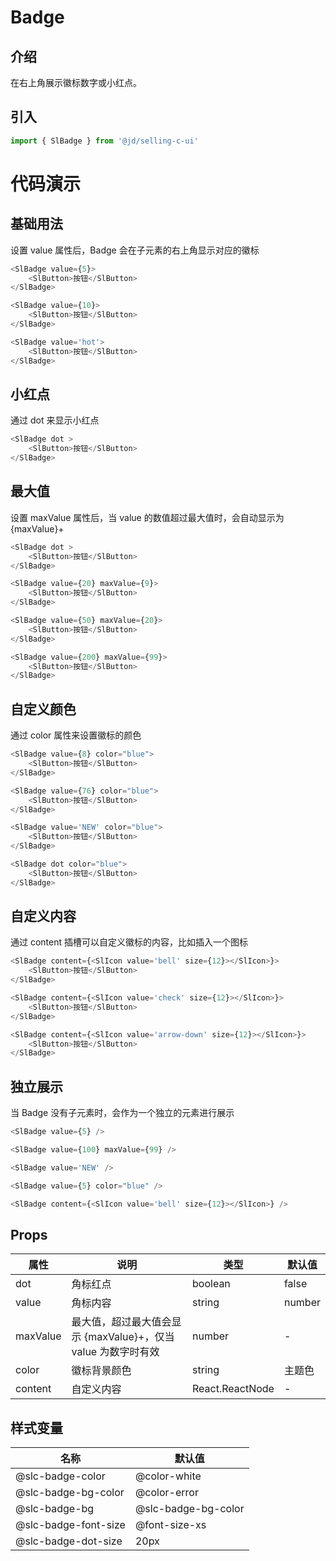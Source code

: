 # Badge
## 介绍
在右上角展示徽标数字或小红点。
## 引入
```js
import { SlBadge } from '@jd/selling-c-ui'
```
# 代码演示
## 基础用法
设置 value 属性后，Badge 会在子元素的右上角显示对应的徽标
```js
<SlBadge value={5}>
    <SlButton>按钮</SlButton>
</SlBadge>

<SlBadge value={10}>
    <SlButton>按钮</SlButton>
</SlBadge>

<SlBadge value='hot'>
    <SlButton>按钮</SlButton>
</SlBadge>
```
## 小红点
通过 dot 来显示小红点
```js
<SlBadge dot >
    <SlButton>按钮</SlButton>
</SlBadge>
```
## 最大值
设置 maxValue 属性后，当 value 的数值超过最大值时，会自动显示为 {maxValue}+
```js
<SlBadge dot >
    <SlButton>按钮</SlButton>
</SlBadge>

<SlBadge value={20} maxValue={9}>
    <SlButton>按钮</SlButton>
</SlBadge>

<SlBadge value={50} maxValue={20}>
    <SlButton>按钮</SlButton>
</SlBadge>

<SlBadge value={200} maxValue={99}>
    <SlButton>按钮</SlButton>
</SlBadge>
```
## 自定义颜色
通过 color 属性来设置徽标的颜色
```js
<SlBadge value={8} color="blue">
    <SlButton>按钮</SlButton>
</SlBadge>

<SlBadge value={76} color="blue">
    <SlButton>按钮</SlButton>
</SlBadge>

<SlBadge value='NEW' color="blue">
    <SlButton>按钮</SlButton>
</SlBadge>

<SlBadge dot color="blue">
    <SlButton>按钮</SlButton>
</SlBadge>
```

## 自定义内容
通过 content 插槽可以自定义徽标的内容，比如插入一个图标
```js
<SlBadge content={<SlIcon value='bell' size={12}></SlIcon>}>
    <SlButton>按钮</SlButton>
</SlBadge>

<SlBadge content={<SlIcon value='check' size={12}></SlIcon>}>
    <SlButton>按钮</SlButton>
</SlBadge>

<SlBadge content={<SlIcon value='arrow-down' size={12}></SlIcon>}>
    <SlButton>按钮</SlButton>
</SlBadge>
```

## 独立展示
当 Badge 没有子元素时，会作为一个独立的元素进行展示
```js
<SlBadge value={5} />

<SlBadge value={100} maxValue={99} />

<SlBadge value='NEW' />

<SlBadge value={5} color="blue" />

<SlBadge content={<SlIcon value='bell' size={12}></SlIcon>} />
```
## Props
|  属性   | 说明  | 类型 | 默认值 |
|  ----  | ----  | ---- | ---- |
| dot | 角标红点 | boolean | false |
| value | 角标内容 | string|number | - |
| maxValue | 最大值，超过最大值会显示 {maxValue}+，仅当 value 为数字时有效 | number | - |
| color | 徽标背景颜色 | string | 主题色 |
| content | 自定义内容 |  React.ReactNode | - |

## 样式变量
|  名称  | 默认值 |
|  ---- | ---- |
|  @slc-badge-color | @color-white |
|  @slc-badge-bg-color | @color-error |
|  @slc-badge-bg  | @slc-badge-bg-color |
|  @slc-badge-font-size | @font-size-xs |
|  @slc-badge-dot-size  | 20px |
